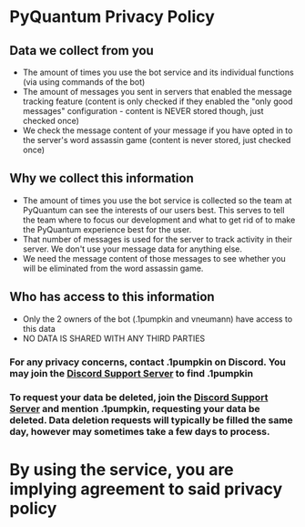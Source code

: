 # PyQuantum Privacy Policy

## Data we collect from you
- The amount of times you use the bot service and its individual functions (via using commands of the bot)
- The amount of messages you sent in servers that enabled the message tracking feature (content is only checked if they enabled the "only good messages" configuration - content is NEVER stored though, just checked once)
- We check the message content of your message if you have opted in to the server's word assassin game (content is never stored, just checked once)

## Why we collect this information
- The amount of times you use the bot service is collected so the team at PyQuantum can see the interests of our users best. This serves to tell the team where to focus our development and what to get rid of to make the PyQuantum experience best for the user.
- That number of messages is used for the server to track activity in their server. We don't use your message data for anything else.
- We need the message content of those messages to see whether you will be eliminated from the word assassin game.

## Who has access to this information
- Only the 2 owners of the bot (.1pumpkin and vneumann) have access to this data
- NO DATA IS SHARED WITH ANY THIRD PARTIES

### For any privacy concerns, contact .1pumpkin on Discord. You may join the [Discord Support Server](https://discord.gg/GB4sxD4GG9) to find .1pumpkin
### To request your data be deleted, join the [Discord Support Server](https://discord.gg/GB4sxD4GG9) and mention .1pumpkin, requesting your data be deleted. Data deletion requests will typically be filled the same day, however may sometimes take a few days to process.

# By using the service, you are implying agreement to said privacy policy
